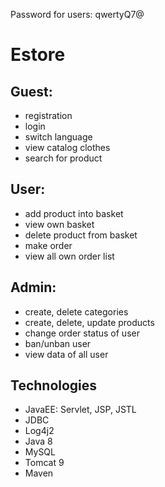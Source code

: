 Password for users: qwertyQ7@
# Estore
## Guest:
* registration
* login
* switch language
* view catalog clothes
* search for product
## User:
* add product into basket
* view own basket
* delete product from basket
* make order
* view all own order list
## Admin:
* create, delete categories
* create, delete, update products
* change order status of user
* ban/unban user
* view data of all user
## Technologies
* JavaEE: Servlet, JSP, JSTL
* JDBC
* Log4j2
* Java 8
* MySQL
* Tomcat 9
* Maven